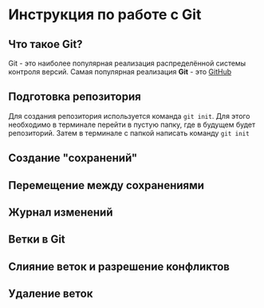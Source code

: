 # Инструкция по работе с Git

## Что такое Git?
Git - это наиболее популярная реализация распределённой системы контроля версий. Самая популярная реализация **Git** - это [GitHub](http://github.com)

## Подготовка репозитория
Для создания репозитория используется команда `git init`. Для этого необходимо в терминале перейти в пустую папку, где в будущем будет репозиторий. Затем в терминале с папкой написать команду `git init`

## Создание "сохранений"

## Перемещение между сохранениями

## Журнал изменений

## Ветки в Git

## Слияние веток и разрешение конфликтов

## Удаление веток